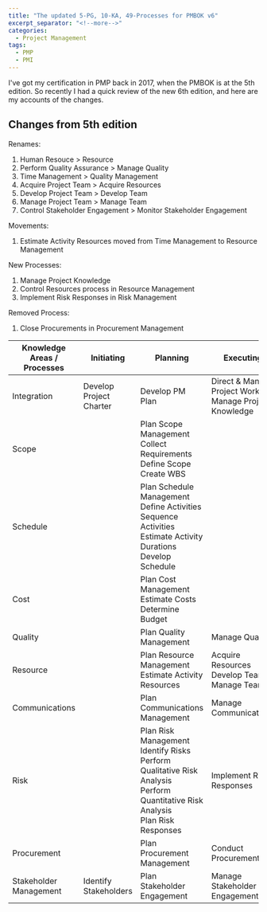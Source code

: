 ```yaml
---
title: "The updated 5-PG, 10-KA, 49-Processes for PMBOK v6"
excerpt_separator: "<!--more-->"
categories:
  - Project Management
tags:
  - PMP
  - PMI
---
```


I've got my certification in PMP back in 2017, when the PMBOK is at the 5th edition. So recently I had a quick review of the new 6th edition, and here are my accounts of the changes. 

## Changes from 5th edition

Renames:
1. Human Resouce > Resource
2. Perform Quality Assurance > Manage Quality
3. Time Management > Quality Management 
4. Acquire Project Team > Acquire Resources
5. Develop Project Team > Develop Team
6. Manage Project Team > Manage Team
7. Control Stakeholder Engagement > Monitor Stakeholder Engagement

Movements:
1. Estimate Activity Resources moved from Time Management to Resource Management

New Processes:
1. Manage Project Knowledge
2. Control Resources process in Resource Management
3. Implement Risk Responses in Risk Management

Removed Process:
1. Close Procurements in Procurement Management

| Knowledge Areas / Processes | Initiating              | Planning                                                                                                                                 | Executing                                                | Monitoring & Control            | Closing             |
|-----------------------------|-------------------------|------------------------------------------------------------------------------------------------------------------------------------------|----------------------------------------------------------|---------------------------------|---------------------|
| Integration                 | Develop Project Charter | Develop PM Plan                                                                                                                          | Direct & Manage Project Work<br>Manage Project Knowledge | Monitor & Control Project Work  | Close Project/Phase |
| Scope                       |                         | Plan Scope Management<br>Collect Requirements<br>Define Scope<br>Create WBS                                                              |                                                          | Validate Scope<br>Control Scope |                     |
| Schedule                    |                         | Plan Schedule Management<br>Define Activities<br>Sequence Activities<br>Estimate Activity Durations<br>Develop Schedule                  |                                                          | Control Schedule                |                     |
| Cost                        |                         | Plan Cost Management<br>Estimate Costs<br>Determine Budget                                                                               |                                                          | Control Costs                   |                     |
| Quality                     |                         | Plan Quality Management                                                                                                                  | Manage Quality                                           | Control Quality                 |                     |
| Resource                    |                         | Plan Resource Management<br>Estimate Activity Resources                                                                                  | Acquire Resources<br>Develop Team<br>Manage Team         | Control Resources               |                     |
| Communications              |                         | Plan Communications Management                                                                                                           | Manage Communications                                    | Monitor Communications          |                     |
| Risk                        |                         | Plan Risk Management<br>Identify Risks<br>Perform Qualitative Risk Analysis<br>Perform Quantitative Risk Analysis<br>Plan Risk Responses | Implement Risk Responses                                 | Monitor Risks                   |                     |
| Procurement                 |                         | Plan Procurement Management                                                                                                              | Conduct Procurements                                     | Control Procurements            |                     |
| Stakeholder Management      | Identify Stakeholders   | Plan Stakeholder Engagement                                                                                                              | Manage Stakeholder Engagement                            | Monitor Stakeholder Engagement  |                     |